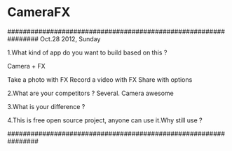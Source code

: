 CameraFX
========

################################################################
Oct.28 2012, Sunday

1.What kind of app do you want to build based on this ?

Camera + FX 

Take a photo with FX
Record a video with FX 
Share with options


2.What are your competitors ?
Several. Camera awesome 


3.What is your difference ?


4.This is free open source project, anyone can use it.Why still use ? 

################################################################


